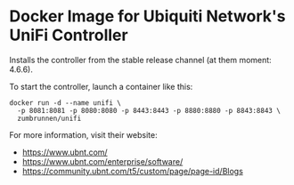 # Docker Image for Ubiquiti Network's UniFi Controller

Installs the controller from the stable release channel (at them moment: 4.6.6).

To start the controller, launch a container like this:

```
docker run -d --name unifi \
  -p 8081:8081 -p 8080:8080 -p 8443:8443 -p 8880:8880 -p 8843:8843 \
  zumbrunnen/unifi
```


For more information, visit their website: 

 * https://www.ubnt.com/
 * https://www.ubnt.com/enterprise/software/
 * https://community.ubnt.com/t5/custom/page/page-id/Blogs
